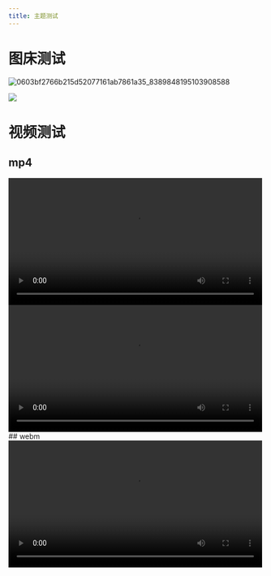 ```yaml
---
title: 主题测试
---
```


# 图床测试

![0603bf2766b215d52077161ab7861a35_8389848195103908588](https://raw.githubusercontent.com/JasonMa0012/jasonma0012.github.io/pic/202302082207054.png)

![](https://raw.githubusercontent.com/JasonMa0012/jasonma0012.github.io/pic/202302082216859.jpg)

# 视频测试

## mp4

<video width="500" controls>
  <source src="https://raw.githubusercontent.com/JasonMa0012/jasonma0012.github.io/pic/202302082216555.mp4" type="video/mp4">
</video>

<video width="500" controls>
  <source src="https://raw.githubusercontent.com/JasonMa0012/jasonma0012.github.io/pic/202302082217539.mp4" type="video/mp4">
</video>
## webm


<video width="500" controls>
  <source src="https://raw.githubusercontent.com/JasonMa0012/jasonma0012.github.io/pic/202302082305504.webm" type="video/webm">
</video>


